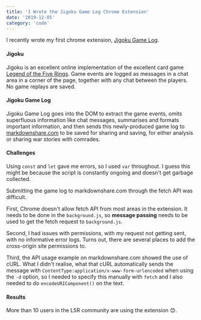 ```yaml
---
title: 'I Wrote the Jigoku Game Log Chrome Extension'
date: '2019-12-05'
category: 'code'
---
```


I recently wrote my first chrome extension, [Jigoku Game Log](https://chrome.google.com/webstore/detail/jigoku-game-log/cofpncfeggiibpickflljahgmhabgkeg).

#### Jigoku

Jigoku is an excellent online implementation of the excellent card game [Legend of the Five Rings](https://www.fantasyflightgames.com/en/products/legend-of-the-five-rings-the-card-game/). Game events are logged as messages in a chat area in a corner of the page, together with any chat between the players. No game replays are saved.

#### Jigoku Game Log

Jigoku Game Log goes into the DOM to extract the game events, omits superfluous information like chat messages, summarises and formats important information, and then sends this newly-produced game log to [markdownshare.com](https://markdownshare.com) to be saved for sharing and saving, for either analysis or sharing war stories with comrades.

#### Challenges

Using `const` and `let` gave me errors, so I used `var` throughout. I guess this might be because the script is constantly ongoing and doesn't get garbage collected.

Submitting the game log to markdownshare.com through the fetch API was difficult.

First, Chrome doesn't allow fetch API from most areas in the extension. It needs to be done in the `background.js`, so **message passing** needs to be used to get the fetch request to `background.js`.

Second, I had issues with permissions, with my request not getting sent, with no informative error logs. Turns out, there are several places to add the cross-origin site permissions to.

Third, the API usage example on markdownshare.com showed the use of cURL. What I didn't realise, what that cURL automatically sends the message with `ContentType:application/x-www-form-urlencoded` when using the `-d` option, so I needed to specify this manually with `fetch` and I also needed to do `encodeURIComponent()` on the text.

#### Results

More than 10 users in the L5R community are using the extension 😊.
